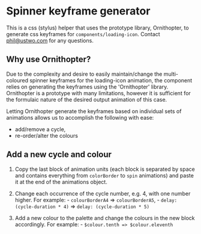# Spinner keyframe generator

This is a css (stylus) helper that uses the prototype library, Ornithopter, to generate css keyframes
for `components/loading-icon`. Contact phil@ustwo.com for any questions.

## Why use Ornithopter?

Due to the complexity and desire to easily maintain/change the multi-coloured spinner keyframes for the loading-icon animation,
the component relies on generating the keyframes using the 'Ornithopter' library.
Ornithopter is a prototype with many limitations, however it is sufficient for the formulaic
nature of the desired output animation of this case.

Letting Ornithopter generate the keyframes based on individual sets of animations allows us to
accomplish the following with ease:
  * add/remove a cycle,
  * re-order/alter the colours

## Add a new cycle and colour

  1.  Copy the last block of animation units (each block is separated by space and contains everything from `colorBorder` to `spin` animations) and paste it at the end of the animations object.

  2.  Change each occurrence of the cycle number, e.g. 4, with one number higher. For example:
    - `colourBorderA4` => `colourBorderA5`,
    - `delay: (cycle-duration * 4)` => `delay: (cycle-duration * 5)`

  3.  Add a new colour to the palette and change the colours in the new block accordingly. For example:
    - `$colour.tenth => $colour.eleventh`

